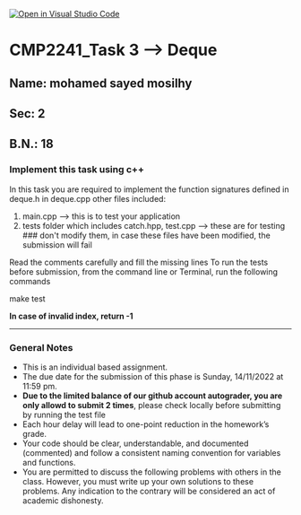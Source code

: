 [![Open in Visual Studio Code](https://classroom.github.com/assets/open-in-vscode-c66648af7eb3fe8bc4f294546bfd86ef473780cde1dea487d3c4ff354943c9ae.svg)](https://classroom.github.com/online_ide?assignment_repo_id=9259779&assignment_repo_type=AssignmentRepo)
# CMP2241_Task 3 --> Deque

## Name: mohamed sayed mosilhy
## Sec: 2
## B.N.: 18


### Implement this task using c++
In this task you are required to implement the function signatures defined in deque.h in deque.cpp
other files included:
1. main.cpp --> this is to test your application
2. tests folder which includes catch.hpp, test.cpp --> these are for testing ### don't modify them, in case these files have been modified, the submission will fail

Read the comments carefully and fill the missing lines
To run the tests before submission, from the command line or Terminal, run the following commands

make test

**In case of invalid index, return -1**

---

### General Notes
- This is an individual based assignment.
- The due date for the submission of this phase is Sunday, 14/11/2022 at 11:59 pm.
- **Due to the limited balance of our github account autograder, you are only allowd to submit 2 times**, please check locally before submitting by running the test file
- Each hour delay will lead to one-point reduction in the homework’s grade.
- Your code should be clear, understandable, and documented (commented) and follow a consistent naming convention for variables and functions.
- You are permitted to discuss the following problems with others in the class. However, you must write up your own solutions to these problems. Any indication to the contrary will be considered an act of academic dishonesty. 
